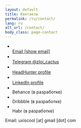 ```yaml
---
layout: default
title: Контакты
permalink: /ru/contact/
lang: ru
alt_url: /contact/
body_class: page-contact
---
```


<div class="container">
  <section class="contacts-section">
    <div class="bio">
      <ul class="contacts-list" style="--contact-link-color:#e2e5e7">
        <!-- 1) Email (обфускация) -->
        <li class="contact-item">
          <a id="email-link" class="contact-block" href="#"
             data-user="loocsixu" data-host="moc.liamg" aria-label="Email">
            <span class="ci" aria-hidden="true">
              <img src="{{ site.baseurl }}/ui/apps_logo/contacts_gmail.svg" alt="">
            </span>
            <div class="contact-line">
              <span class="contact-title">Email</span>
              <span class="contact-hint" id="email-text">[show email]</span>
            </div>
          </a>
        </li>
        <!-- 2) Telegram -->
        <li class="contact-item">
          <a class="contact-block" href="https://t.me/zloi_cactus" target="_blank" rel="noopener" aria-label="Telegram: @zloi_cactus">
            <span class="ci" aria-hidden="true">
              <img src="{{ site.baseurl }}/ui/apps_logo/contacts_telegram.svg" alt="">
            </span>
            <div class="contact-line">
              <span class="contact-title">Telegram</span>
              <span class="contact-hint">@zloi_cactus</span>
            </div>
          </a>
        </li>
        <!-- 3) HeadHunter -->
        <li class="contact-item">
          <a class="contact-block" href="https://hh.ru/resume/1576350fff00cfce6f0039ed1f4a744741564d" target="_blank" rel="noopener" aria-label="HeadHunter profile">
            <span class="ci" aria-hidden="true">
              <img src="{{ site.baseurl }}/ui/apps_logo/contacts_hh.svg" alt="">
            </span>
            <div class="contact-line">
              <span class="contact-title">HeadHunter profile</span>
              <span class="contact-hint"></span>
            </div>
          </a>
        </li>
        <!-- 4) LinkedIn -->
        <li class="contact-item">
          <a class="contact-block" href="https://www.linkedin.com/in/uxvladimir/" target="_blank" rel="noopener" aria-label="LinkedIn profile">
            <span class="ci" aria-hidden="true">
              <img src="{{ site.baseurl }}/ui/apps_logo/contacts_linkedin.svg" alt="">
            </span>
            <div class="contact-line">
              <span class="contact-title">LinkedIn profile</span>
              <span class="contact-hint"></span>
            </div>
          </a>
        </li>
        <!-- 5) Behance (coming soon) -->
        <li class="contact-item disabled-text" aria-disabled="true">
          <span class="ci" aria-hidden="true">
            <img src="{{ site.baseurl }}/ui/apps_logo/contacts_behance.svg" alt="">
          </span>
          <div class="contact-line">
            <span class="contact-title">Behance</span>
            <span class="soon-tag">(в разработке)</span>
          </div>
        </li>
        <!-- 6) Dribbble (coming soon) -->
        <li class="contact-item disabled-text" aria-disabled="true">
          <span class="ci" aria-hidden="true">
            <img src="{{ site.baseurl }}/ui/apps_logo/contacts_dribbble.svg" alt="">
          </span>
          <div class="contact-line">
            <span class="contact-title">Dribbble</span>
            <span class="soon-tag">(в разработке)</span>
          </div>
        </li>
        <!-- 7) Habr (coming soon) -->
        <li class="contact-item disabled-text" aria-disabled="true">
          <span class="ci" aria-hidden="true">
            <img src="{{ site.baseurl }}/ui/apps_logo/contacts_habr.svg" alt="">
          </span>
          <div class="contact-line">
            <span class="contact-title">Habr</span>
            <span class="soon-tag">(в разработке)</span>
          </div>
        </li>
      </ul>
      <!-- email обфускация -->
      <script>
        (function () {
          var a = document.getElementById('email-link');
          if (!a) return;
          function rev(s){ return s.split('').reverse().join(''); }
          var addr = rev(a.dataset.user) + '@' + rev(a.dataset.host);
          a.href = 'mailto:' + addr;
          var t = document.getElementById('email-text');
          if (t) t.textContent = addr;
        })();
      </script>
      <noscript><p class="contact-hint">Email: uxiscool [at] gmail [dot] com</p></noscript>
      <div class="intro-divider"></div>
    </div>
  </section>
</div>
